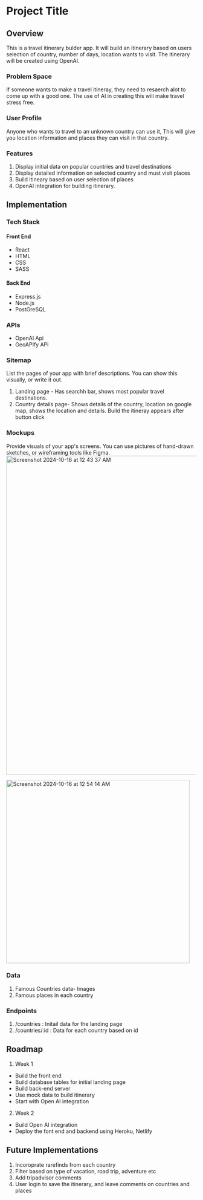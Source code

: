 # Project Title

## Overview

This is a travel itinerary bulder app. It will build an itinerary based on users selection of country, number of days, location wants to visit. The itinerary will be created using OpenAI.

### Problem Space

If someone wants to make a travel itineray, they need to resaerch alot to come up with a good one. The use of AI in creating this will make travel stress free.

### User Profile

Anyone who wants to travel to an unknown country can use it, This will give you location information and places they can visit in that country.

### Features

1. Display initial data on popular countries and travel destinations
2. Display detailed information on selected country and must visit places
3. Build itineary based on user selection of places
4. OpenAI integration for building itinerary.

## Implementation

### Tech Stack

#### Front End

- React
- HTML
- CSS
- SASS

#### Back End

- Express.js
- Node.js
- PostGreSQL

### APIs

- OpenAI Api
- GeoAPIfy APi

### Sitemap

List the pages of your app with brief descriptions. You can show this visually, or write it out.

1. Landing page - Has searchh bar, shows most popular travel destinations.
2. Country details page- Shows details of the country, location on google map, shows the location and details. Build the itineray appears after button click

### Mockups

Provide visuals of your app's screens. You can use pictures of hand-drawn sketches, or wireframing tools like Figma.
<img width="844" alt="Screenshot 2024-10-16 at 12 43 37 AM" src="https://github.com/user-attachments/assets/8a176ccb-855b-4462-9447-d7fbbcd12421">

<img width="485" alt="Screenshot 2024-10-16 at 12 54 14 AM" src="https://github.com/user-attachments/assets/8c58f7fc-d6d7-4994-8423-6302815b49e0">

### Data

1. Famous Countries data- Images
2. Famous places in each country

### Endpoints

1. /countries : Initail data for the landing page
2. /countries/:id : Data for each country based on id

## Roadmap

1. Week 1

- Build the front end
- Build database tables for initial landing page
- Build back-end server
- Use mock data to build itinerary
- Start with Open AI integration

2. Week 2

- Build Open AI integration
- Deploy the font end and backend using Heroku, Netlify

## Future Implementations

1. Incoroprate rarefinds from each country
2. Filter based on type of vacation, road trip, adventure etc
3. Add tripadvisor comments
4. User login to save the itinerary, and leave comments on countries and places
